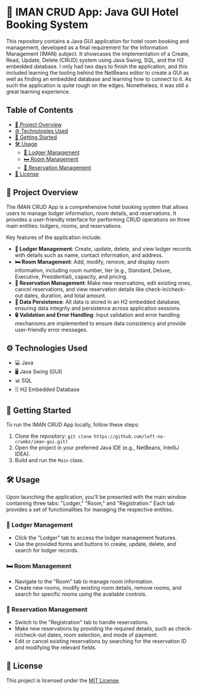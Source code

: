 # 🏨 IMAN CRUD App: Java GUI Hotel Booking System

This repository contains a Java GUI application for hotel room booking and management, developed as a final requirement for the Information Management (IMAN) subject. It showcases the implementation of a Create, Read, Update, Delete (CRUD) system using Java Swing, SQL, and the H2 embedded database. I only had two days to finish the application, and this included learning the tooling behind the NetBeans editor to create a GUI as well as finding an embedded database and learning how to connect to it. As such the application is quite rough on the edges. Nonetheless, it was still a great learning experience.

## Table of Contents

- [🚀 Project Overview](#-project-overview)
- [⚙️ Technologies Used](#%EF%B8%8F-technologies-used)
- [🚩 Getting Started](#-getting-started)
- [🛠️ Usage](#%EF%B8%8F-usage)
  - [👤 Lodger Management](#-lodger-management)
  - [🛏️ Room Management](#%EF%B8%8F-room-management)
  - [📅 Reservation Management](#-reservation-management)
- [📝 License](#-license)

## 🚀 Project Overview

The IMAN CRUD App is a comprehensive hotel booking system that allows users to manage lodger information, room details, and reservations. It provides a user-friendly interface for performing CRUD operations on three main entities: lodgers, rooms, and reservations.

Key features of the application include:

- **👤 Lodger Management**: Create, update, delete, and view lodger records with details such as name, contact information, and address.
- **🛏️ Room Management**: Add, modify, remove, and display room information, including room number, tier (e.g., Standard, Deluxe, Executive, Presidential), capacity, and pricing.
- **📅 Reservation Management**: Make new reservations, edit existing ones, cancel reservations, and view reservation details like check-in/check-out dates, duration, and total amount.
- **📂 Data Persistence**: All data is stored in an H2 embedded database, ensuring data integrity and persistence across application sessions.
- **🔒 Validation and Error Handling**: Input validation and error handling mechanisms are implemented to ensure data consistency and provide user-friendly error messages.

## ⚙️ Technologies Used

- 💻 Java
- 🖥️ Java Swing (GUI)
- 📊 SQL
- 🗄️ H2 Embedded Database

## 🚩 Getting Started

To run the IMAN CRUD App locally, follow these steps:

1. Clone the repository: `git clone https://github.com/left-no-crumbz/iman-gui.git)`
2. Open the project in your preferred Java IDE (e.g., NetBeans, IntelliJ IDEA).
3. Build and run the `Main` class.

## 🛠️ Usage

Upon launching the application, you'll be presented with the main window containing three tabs: "Lodger," "Room," and "Registration." Each tab provides a set of functionalities for managing the respective entities.

### 👤 Lodger Management

- Click the "Lodger" tab to access the lodger management features.
- Use the provided forms and buttons to create, update, delete, and search for lodger records.

### 🛏️ Room Management

- Navigate to the "Room" tab to manage room information.
- Create new rooms, modify existing room details, remove rooms, and search for specific rooms using the available controls.

### 📅 Reservation Management

- Switch to the "Registration" tab to handle reservations.
- Make new reservations by providing the required details, such as check-in/check-out dates, room selection, and mode of payment.
- Edit or cancel existing reservations by searching for the reservation ID and modifying the relevant fields.

## 📝 License

This project is licensed under the [MIT License](LICENSE).
